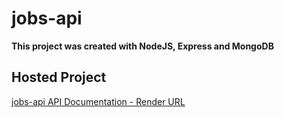 # jobs-api

 **This project was created  with NodeJS, Express and MongoDB**


## Hosted Project

[jobs-api API Documentation - Render URL](https://api-jobs.onrender.com)
